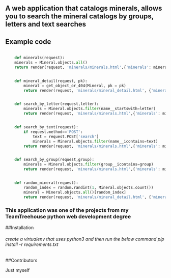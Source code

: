 ## A web application that catalogs minerals, allows you to search the mineral catalogs by groups, letters and text searches 

## Example  code

```python

	def minerals(request):
	minerals = Mineral.objects.all()
	return render(request, 'minerals/minerals.html',{'minerals': minerals })


	def mineral_detail(request, pk):
		mineral = get_object_or_404(Mineral, pk = pk)
		return render(request, 'minerals/mineral_detail.html', {'mineral': mineral})


	def search_by_letter(request,letter):
		minerals = Mineral.objects.filter(name__startswith=letter)
		return render(request, 'minerals/minerals.html',{'minerals': minerals,'letter':letter })


	def search_by_text(request):
		if request.method=='POST':
			text = request.POST['search']
			minerals = Mineral.objects.filter(name__icontains=text)
		return render(request, 'minerals/minerals.html',{'minerals': minerals})


	def search_by_group(request,group):
		minerals = Mineral.objects.filter(group__icontains=group)
		return render(request, 'minerals/minerals.html',{'minerals': minerals})


	def random_mineral(request):
		random_index = random.randint(1, Mineral.objects.count())
		mineral = Mineral.objects.all()[random_index]
		return render(request, 'minerals/mineral_detail.html', {'mineral': mineral})

```

### This application was one of the projects from my TeamTreehouse python web development degree


##Installation

###### create a virtualenv that uses python3 and then run the below command pip install -r requirements.txt 

##Contributors

Just myself




